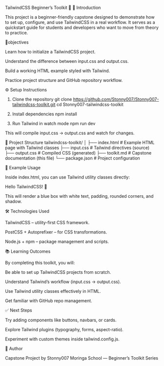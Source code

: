 TailwindCSS Beginner’s Toolkit 🌟
📖 Introduction

This project is a beginner-friendly capstone designed to demonstrate how to set up, configure, and use TailwindCSS in a real workflow.
It serves as a quickstart guide for students and developers who want to move from theory to practice.

🎯objectives

Learn how to initialize a TailwindCSS project.

Understand the difference between input.css and output.css.

Build a working HTML example styled with Tailwind.

Practice project structure and GitHub repository workflow.

⚙️ Setup Instructions
1. Clone the repository
git clone https://github.com/Stonny007/Stonny007-tailwindcss-toolkit.git
cd Stonny007-tailwindcss-toolkit

2. Install dependencies
npm install

3. Run Tailwind in watch mode
npm run dev


This will compile input.css → output.css and watch for changes.

📁 Project Structure
tailwindcss-toolkit/
│
├── index.html      # Example HTML page with Tailwind classes
├── input.css       # Tailwind directives (source)
├── output.css      # Compiled CSS (generated)
├── toolkit.md      # Capstone documentation (this file)
└── package.json    # Project configuration

🚀 Example Usage

Inside index.html, you can use Tailwind utility classes directly:

<div class="bg-blue-500 text-white p-4 rounded-lg shadow-md">
  Hello TailwindCSS! 🎉
</div>


This will render a blue box with white text, padding, rounded corners, and shadow.

🛠️ Technologies Used

TailwindCSS – utility-first CSS framework.

PostCSS + Autoprefixer – for CSS transformations.

Node.js + npm – package management and scripts.

📚 Learning Outcomes

By completing this toolkit, you will:

Be able to set up TailwindCSS projects from scratch.

Understand Tailwind’s workflow (input.css → output.css).

Use Tailwind utility classes effectively in HTML.

Get familiar with GitHub repo management.

✅ Next Steps

Try adding components like buttons, navbars, or cards.

Explore Tailwind plugins (typography, forms, aspect-ratio).

Experiment with custom themes inside tailwind.config.js.

📝 Author

Capstone Project by Stonny007
Moringa School — Beginner’s Toolkit Series